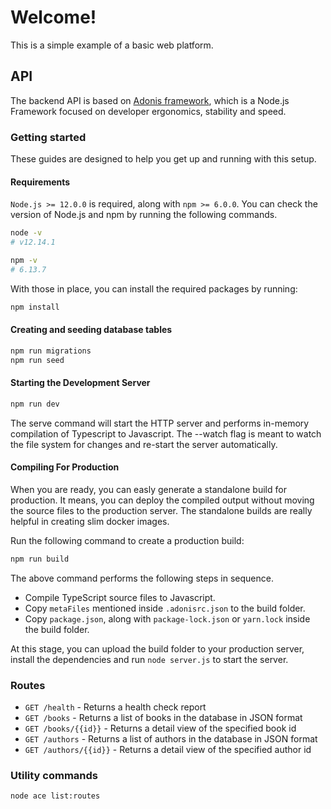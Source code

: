 # Welcome!

This is a simple example of a basic web platform.

## API

The backend API is based on [Adonis framework](https://preview.adonisjs.com/), which is a Node.js Framework focused on developer ergonomics, stability and speed.

### Getting started

These guides are designed to help you get up and running with this setup.

#### Requirements

`Node.js >= 12.0.0` is required, along with `npm >= 6.0.0`. You can check the version of Node.js and npm by running the following commands.

```sh
node -v
# v12.14.1

npm -v
# 6.13.7
```

With those in place, you can install the required packages by running:

```sh
npm install
```

#### Creating and seeding database tables

```sh
npm run migrations
npm run seed
```

#### Starting the Development Server

```sh
npm run dev
```

The serve command will start the HTTP server and performs in-memory compilation of Typescript to Javascript. The --watch flag is meant to watch the file system for changes and re-start the server automatically.

#### Compiling For Production

When you are ready, you can easly generate a standalone build for production. It means, you can deploy the compiled output without moving the source files to the production server. The standalone builds are really helpful in creating slim docker images.

Run the following command to create a production build:

```sh
npm run build
```
The above command performs the following steps in sequence.

- Compile TypeScript source files to Javascript.
- Copy `metaFiles` mentioned inside `.adonisrc.json` to the build folder.
- Copy `package.json`, along with `package-lock.json` or `yarn.lock` inside the build folder.

At this stage, you can upload the build folder to your production server, install the dependencies and run `node server.js` to start the server.

### Routes

- `GET /health` - Returns a health check report
- `GET /books` - Returns a list of books in the database in JSON format
- `GET /books/{{id}}` - Returns a detail view of the specified book id
- `GET /authors` - Returns a list of authors in the database in JSON format
- `GET /authors/{{id}}` - Returns a detail view of the specified author id


### Utility commands

```sh
node ace list:routes
```
